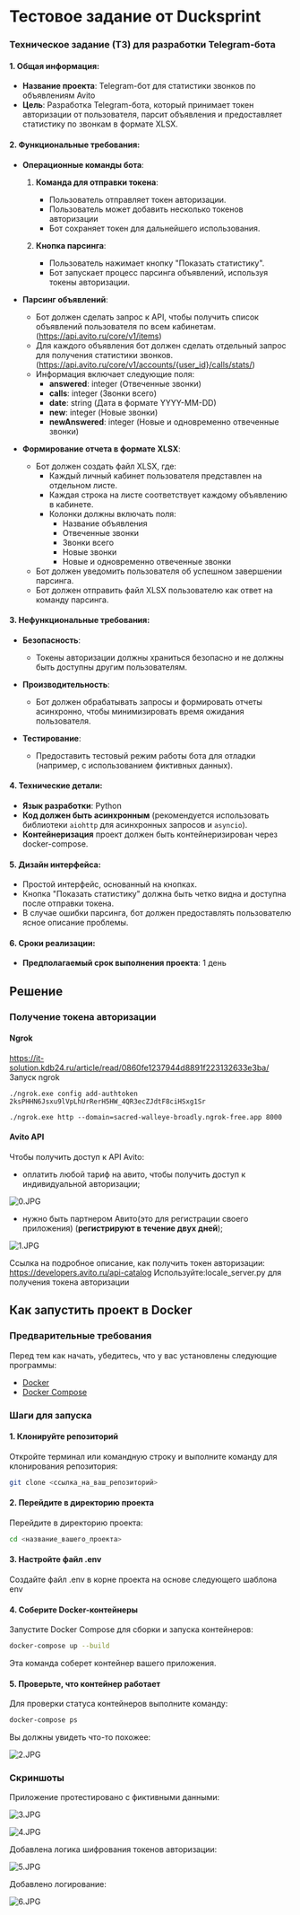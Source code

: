 # Тестовое задание от Ducksprint

### Техническое задание (ТЗ) для разработки Telegram-бота

#### 1. Общая информация:
   - **Название проекта**: Telegram-бот для статистики звонков по объявлениям Avito
   - **Цель**: Разработка Telegram-бота, который принимает токен авторизации от пользователя, 
парсит объявления и предоставляет статистику по звонкам в формате XLSX.

#### 2. Функциональные требования:
   - **Операционные команды бота**:
     1. **Команда для отправки токена**: 
        - Пользователь отправляет токен авторизации.
        - Пользователь может добавить несколько токенов авторизации
        - Бот сохраняет токен для дальнейшего использования.
     
     2. **Кнопка парсинга**:
        - Пользователь нажимает кнопку "Показать статистику".
        - Бот запускает процесс парсинга объявлений, используя токены авторизации.

   - **Парсинг объявлений**:
     - Бот должен сделать запрос к API, чтобы получить список объявлений пользователя по всем 
     кабинетам. (https://api.avito.ru/core/v1/items)
     - Для каждого объявления бот должен сделать отдельный запрос для получения статистики звонков. 
     (https://api.avito.ru/core/v1/accounts/{user_id}/calls/stats/)
     - Информация включает следующие поля:
       - **answered**: integer (Отвеченные звонки)
       - **calls**: integer (Звонки всего)
       - **date**: string (Дата в формате YYYY-MM-DD)
       - **new**: integer (Новые звонки)
       - **newAnswered**: integer (Новые и одновременно отвеченные звонки)

   - **Формирование отчета в формате XLSX**:
     - Бот должен создать файл XLSX, где:
       - Каждый личный кабинет пользователя представлен на отдельном листе.
       - Каждая строка на листе соответствует каждому объявлению в кабинете.
       - Колонки должны включать поля:
         - Название объявления
         - Отвеченные звонки
         - Звонки всего
         - Новые звонки
         - Новые и одновременно отвеченные звонки
     - Бот должен уведомить пользователя об успешном завершении парсинга.
     - Бот должен отправить файл XLSX пользователю как ответ на команду парсинга.

#### 3. Нефункциональные требования:
   - **Безопасность**: 
     - Токены авторизации должны храниться безопасно и не должны быть доступны другим пользователям.

   - **Производительность**:
     - Бот должен обрабатывать запросы и формировать отчеты асинхронно, чтобы минимизировать время 
     ожидания пользователя.

   - **Тестирование**:
     - Предоставить тестовый режим работы бота для отладки (например, с использованием фиктивных 
     данных).

#### 4. Технические детали:
   - **Язык разработки**: Python
   - **Код должен быть асинхронным** (рекомендуется использовать библиотеки `aiohttp` для 
асинхронных запросов и `asyncio`).
- **Контейнеризация** проект должен быть контейнеризирован через docker-compose.

#### 5. Дизайн интерфейса:
   - Простой интерфейс, основанный на кнопках.
   - Кнопка "Показать статистику" должна быть четко видна и доступна после отправки токена.
   - В случае ошибки парсинга, бот должен предоставлять пользователю ясное описание проблемы.

#### 6. Сроки реализации:
   - **Предполагаемый срок выполнения проекта**: 1 день

## Решение
### Получение токена авторизации

#### Ngrok

https://it-solution.kdb24.ru/article/read/0860fe1237944d8891f223132633e3ba/
Запуск ngrok
```
./ngrok.exe config add-authtoken 2ksPHHN6Jsxu9lVpLhUrRerH5HW_4QR3ecZJdtF8ciHSxg1Sr
```
```
./ngrok.exe http --domain=sacred-walleye-broadly.ngrok-free.app 8000
```

#### Avito API

Чтобы получить доступ к API Avito: 

- оплатить любой тариф на авито, чтобы получить доступ к индивидуальной авторизации;

![0.JPG](0.JPG)

- нужно быть партнером Авито(это для регистрации своего приложения)
(**регистрируют в течение двух дней**);

![1.JPG](1.JPG)

Ссылка на подробное описание, как получить токен авторизации: https://developers.avito.ru/api-catalog
Используйте:locale_server.py для получения токена авторизации

## Как запустить проект в Docker

### Предварительные требования

Перед тем как начать, убедитесь, что у вас установлены следующие программы:

- [Docker](https://docs.docker.com/get-docker/)
- [Docker Compose](https://docs.docker.com/compose/install/)

### Шаги для запуска

#### 1. Клонируйте репозиторий

Откройте терминал или командную строку и выполните команду для клонирования репозитория:

```bash
git clone <ссылка_на_ваш_репозиторий>
```

#### 2. Перейдите в директорию проекта

Перейдите в директорию проекта:
```bash
cd <название_вашего_проекта>
```

#### 3. Настройте файл .env

Создайте файл .env в корне проекта на основе следующего шаблона env

#### 4. Соберите Docker-контейнеры
Запустите Docker Compose для сборки и запуска контейнеров:
```bash
docker-compose up --build
```
Эта команда соберет контейнер вашего приложения.

#### 5. Проверьте, что контейнер работает
Для проверки статуса контейнеров выполните команду:
```bash
docker-compose ps
```
Вы должны увидеть что-то похожее:

![2.JPG](2.JPG)

### Скриншоты

Приложение протестировано с фиктивными данными:

![3.JPG](3.JPG)

![4.JPG](4.JPG)

Добавлена логика шифрования токенов авторизации:

![5.JPG](5.JPG)

Добавлено логирование:

![6.JPG](6.JPG)